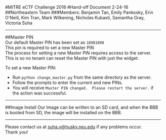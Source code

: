 #MITRE eCTF Challenge 2016
#Hand-off Document 2-24-16
##Northeastern Team
###Members: Benjamin Tan, Emily Pankosky, Erin O'Neill, Kim Tran, Mark Wilkening, Nicholas Kubasti, Samantha Gray, Victoria Suha  
 
---

##Master PIN  
Our default Master PIN has been set as `18981898`  
This pin is required to set a new Master PIN  
The process for setting a new Master PIN requires access to the server.  This is so no tenant can reset the Master PIN with just the widget.  

To set a new Master PIN:  
- Run `python change_master.py` from the same directory as the server.  
- Follow the prompts to enter the current and new PINs.  
- You will receive `Master PIN changed.  Please restart the server.` if the action was successful.  

---

##Image Install
Our Image can be written to an SD card, and when the BBB is booted from SD, the image will be installed on the BBB.     

---
Please contact us at [suha.v@husky.neu.edu](email:suha.v@husky.neu.edu) if any problems occur.  
Thank you!  
